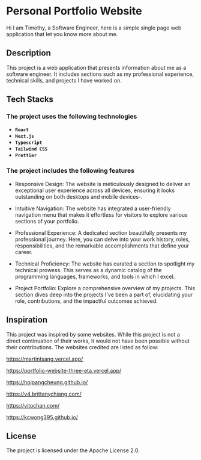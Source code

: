 # Personal Portfolio Website

Hi I am Timothy, a Software Engineer, here is a simple single page web application that let you know more about me.

## Description

This project is a web application that presents information about me as a software engineer. It includes sections such as my professional experience, technical skills, and projects I have worked on.

## Tech Stacks

### The project uses the following technologies

- **`React`**
- **`Next.js`**
- **`Typescript`**
- **`Tailwind CSS`**
- **`Prettier`**

### The project includes the following features

- Responsive Design: The website is meticulously designed to deliver an exceptional user experience across all devices, ensuring it looks outstanding on both desktops and mobile devices-.

- Intuitive Navigation: The website has integrated a user-friendly navigation menu that makes it effortless for visitors to explore various sections of your portfolio.

- Professional Experience: A dedicated section beautifully presents my professional journey. Here, you can delve into your work history, roles, responsibilities, and the remarkable accomplishments that define your career.

- Technical Proficiency: The website has  curated a section to spotlight my technical prowess. This serves as a dynamic catalog of the programming languages, frameworks, and tools in which I excel.

- Project Portfolio: Explore a comprehensive overview of my projects. This section dives deep into the projects I've been a part of, elucidating your role, contributions, and the impactful outcomes achieved.

## Inspiration

This project was inspired by some websites. While this project is not a direct continuation of their works, it would not have been possible without their contributions. The websites credited are listed as follow:

<https://martintsang.vercel.app/>

<https://portfolio-website-three-eta.vercel.app/>

<https://hoipangcheung.github.io/>

<https://v4.brittanychiang.com/>

<https://vitochan.com/>

<https://kcwong395.github.io/>

## License

The project is licensed under the Apache License 2.0.
